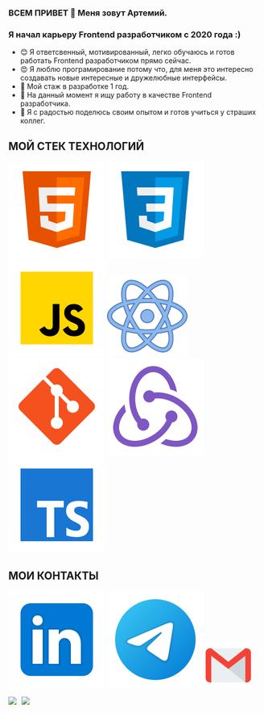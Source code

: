 ### ВСЕМ ПРИВЕТ 👋 Меня зовут Артемий. 
### Я начал карьеру Frontend разработчиком с 2020 года :)

* 😊 Я ответсвенный, мотивированный, легко обучаюсь и готов работать Frontend разработчиком прямо сейчас.
* 😍 Я люблю програмирование потому что, для меня это интересно создавать новые интересные и дружелюбные интерфейсы.
* 🐞 Мой стаж в разработке 1 год.
* 🌱 На данный момент я ищу работу в качестве Frontend разработчика.
* 👯 Я с радостью поделюсь своим опытом и готов учиться у страших коллег.

## МОЙ СТЕК ТЕХНОЛОГИЙ
![HTML](/svg/html-5.svg)
![CSS](/svg/css3.svg)
![JS](/svg/JS.svg)
![React](/svg/react.svg)
![Git](/svg/git.svg)
![Redux](/svg/redux.svg)
![TS](/svg/TS.svg)



## МОИ КОНТАКТЫ
[<img src="./svg/Linkedin.svg">](https://www.linkedin.com/in/artemii-pudovkin-6a9368205/)
[<img src="./svg/telegram.svg">](https://t.me/bmwf80)
[<img src="./svg/gmail.svg" width="90px" height="90px">](mailto:artempudovkin@gmail.com)

<div>
<a href="https://github-readme-stats.vercel.app/api?username=tyumen-777&hide=contribs&show_icons=true&theme=dark">
  <img  align="left" height="130" style="margin-right: 10px" src="https://github-readme-stats.vercel.app/api?username=tyumen-777&hide=contribs&show_icons=true&theme=dark" />
</a>
<a href="https://github-readme-stats.vercel.app/api/top-langs/?username=tyumen-777&layout=compact&theme=dark">
  <img align="left" height="130" src="https://github-readme-stats.vercel.app/api/top-langs/?username=tyumen-777&layout=compact&theme=dark" />
</a>
</div>

<!--![Redux](/svg/redux.svg)
![TS](/svg/TS.svg)
